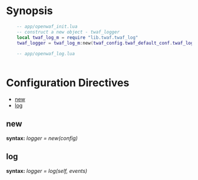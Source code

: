 Synopsis
========
```lua
    -- app/openwaf_init.lua
    -- construct a new object - twaf_logger
    local twaf_log_m = require "lib.twaf.twaf_log"
    twaf_logger = twaf_log_m:new(twaf_config.twaf_default_conf.twaf_log)
    
    -- app/openwaf_log.lua
    
```


Configuration Directives
================================
* [new](#new)
* [log](#log)

new
---
**syntax:** *logger = new(config)*

log
---
**syntax:** *logger = log(self, events)*
